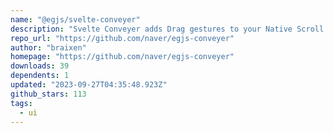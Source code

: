 ```yaml
---
name: "@egjs/svelte-conveyer"
description: "Svelte Conveyer adds Drag gestures to your Native Scroll."
repo_url: "https://github.com/naver/egjs-conveyer"
author: "braixen"
homepage: "https://github.com/naver/egjs-conveyer"
downloads: 39
dependents: 1
updated: "2023-09-27T04:35:48.923Z"
github_stars: 113
tags: 
  - ui
---
```

